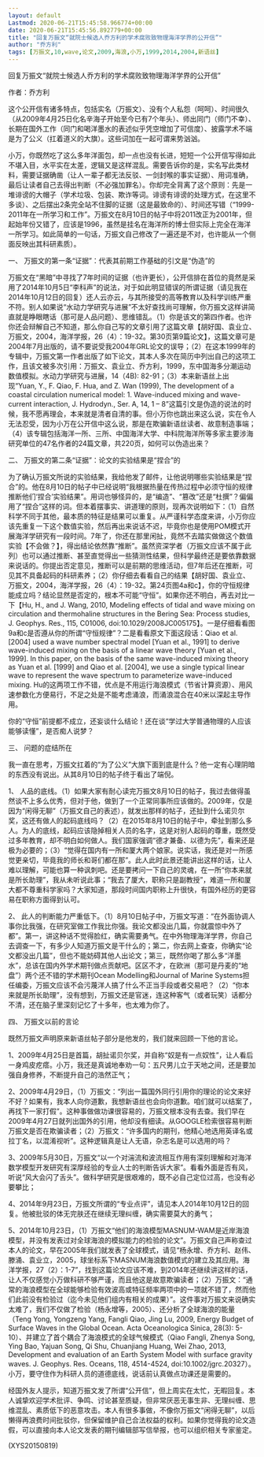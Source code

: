 ```yaml
---
layout: default
Lastmod: 2020-06-21T15:45:58.966774+00:00
date: 2020-06-21T15:45:56.892779+00:00
title: "回复万振文“就院士候选人乔方利的学术腐败致物理海洋学界的公开信”"
author: "乔方利"
tags: [万振文,10,wave,论文,2009,海浪,小万,1999,2014,2004,新语丝]
---
```


回复万振文“就院士候选人乔方利的学术腐败致物理海洋学界的公开信”

作者：乔方利

这个公开信有诸多特点，包括实名（万振文）、没有个人私怨（呵呵）、时间很久（从2009年4月25日化名辛海子开始至今已有7个年头）、师出同门（师门不幸）、长期在国外工作（同门和喝洋墨水的表述似乎凭空增加了可信度）、披露学术不端是为了公义（扛着道义的大旗）。这些词加在一起可谓来势汹汹。

小万，你既然吃了这么多年洋面包，却一点也没有长进，短短一个公开信写得如此不堪入目，水平实在太差，逻辑又是这样混乱。需要告诉你的是，实名写此类材料，需要证据确凿（让人一辈子都无法反驳、一剑封喉的事实证据）、用词准确，最后让读者自己去得出判断（不必强加罪名）。你却完全背离了这个原则：先是一堆诽谤的大帽子（学术垃圾、包装、欺诈等词。诽谤有诽谤的处理方式，在这里不多谈）、之后摆出2条完全站不住脚的证据（这是最致命的）、时间还写错（“1999-2011年在一所学习和工作”。万振文在8月10日的帖子中将2011改正为2001年，但起始年份又错了，应该是1996，虽然是挂名在海洋所的博士但实际上完全在海洋一所学习。如此简单的一句话，万振文自己修改了一遍还是不对，也许能从一个侧面反映出其科研素质）。

一、	万振文的第一条“证据”：代表其前期工作基础的引文是“伪造”的

万振文在“黑暗”中寻找了7年时间的证据（也许更长），公开信排在首位的竟然是采用了2014年10月5日“李科声”的说法，对于如此明显错误的所谓证据（请见我在2014年10月12日的回复）还人云亦云，与其所接受的高等教育以及科学训练严重不符。别人如果说“水动力学研究与进展”不太好查找尚可理解，你万振文这样讲简直就是睁眼瞎话（那可是人品问题）、思维错乱。（1）你是该文的第四作者。也许你还会辩解自己不知道，那么你自己写的文章引用了这篇文章【胡好国、袁业立、万振文，2004，海洋学报，26（4）：19-32。第30页第9篇论文】，这篇文章可是2004年7月出版的，请不要说受我2004年GRL论文的误导；（2）在这本1999年的专辑中，万振文第一作者出版了如下论文，其本人多次在简历中列出自己的这项工作，且该文被多次引用：万振文、袁业立、乔方利，1999，东中国海多分潮运动数值模拟。水动力学研究与进展，14（4B): 82-91；（3）本来新语丝上出现“Yuan, Y., F. Qiao, F. Hua, and Z. Wan (1999), The development of a coastal circulation numerical model: 1. Wave-induced mixing and wave-current interaction, J. Hydrodyn., Ser. A, 14, 1 – 8”这篇引文是伪造的说法的时候，我不愿再理会，本来就是清者自清的事。但小万你也跳出来这么说，实在令人无法忍受，因为小万在公开信中这么说，那是在欺骗新语丝读者、故意制造事端；（4）该专辑包括海洋一所、三所、中国海洋大学、中科院海洋所等多家主要涉海研究单位的47名作者的24篇文章，共220页，如何可以伪造出来？

二、	万振文的第二条“证据”：论文的实验结果是“捏合”的

为了确认万振文所说的实验结果，我给他发了邮件，让他说明哪些实验结果是“捏合”的。他在8月10日的帖子中已经说明“我根据热量在传热过程中必须守恒的规律推断他们‘捏合’实验结果”。用词也够怪异的，是“编造”、“篡改”还是“杜撰”？偏偏用了“捏合”这样的词。但本着摆事实、讲道理的原则，现再次说明如下：（1）自然科学不同于其他，最本质的特征是结果可以重复。从严谨科学态度来讲，小万你应该先重复一下这个数值实验，然后再出来说话不迟，毕竟你也是使用POM模式开展海洋学研究有一段时间。7年了，你还在那里闲扯，竟然不去踏实做做这个数值实验【不会做？】，得出结论依然靠“推断”。虽然资深学者（万振文应该不属于此列）也可以通过推断、甚至直觉得出一些猜测性结果，但科学最终还是要依靠数据来说话的。你提出否定意见，推断可以是前期的思维活动，但7年后还在推断，可见其不具备起码的科研素养；（2）你仔细去看看自己的结果【胡好国、袁业立、万振文，2004，海洋学报，26（4）：19-32。第24页图4a和c】，你的守恒规律能成立吗？结论显然是否定的，根本不可能“守恒”。如果你还不明白，再去对比一下【Hu, H., and J. Wang, 2010, Modeling effects of tidal and wave mixing on circulation and thermohaline structures in the Bering Sea: Process studies, J. Geophys. Res., 115, C01006, doi:10.1029/2008JC005175】。一是仔细看看图9a和c是否遵从你的所谓“守恒规律”？二是看看原文下面这段话：Qiao et al. [2004] used a wave number spectral model [Yuan et al., 1991] to derive wave-induced mixing on the basis of a linear wave theory [Yuan et al., 1999]. In this paper, on the basis of the same wave-induced mixing theory as Yuan et al. [1999] and Qiao et al. [2004], we use a single typical linear wave to represent the wave spectrum to parameterize wave-induced mixing. Hu的这两项工作不错，优点是不用运行海浪模式（节省计算资源）、用风速参数化方便易行，不足之处是不能考虑涌浪，而涌浪混合在40米以深起主导作用。

你的“守恒”前提都不成立，还妄谈什么结论！还在谈“学过大学普通物理的人应该能够读懂”，是否痴人说梦？

三、	问题的症结所在

我一直在思考，万振文扛着的“为了公义”大旗下面到底是什么？他一定有心理阴暗的东西没有说出。从其8月10日的帖子终于看出了端倪。

1、	人品的底线。（1）如果大家有耐心读完万振文8月10日的帖子，我过去做得虽然谈不上多么优秀，但对于他，做到了一个正常同事所应该做的。2009年，仅是因为“闲得无聊”（万振文自己的表述），就发出那样的帖子，还扯到什么诺贝尔奖，这还有做人的起码底线吗？（2）在2015年8月10日的帖子中，牵扯到那么多人。为人的底线，起码应该隐掉相关人员的名字，这是对别人起码的尊重，既然受过多年教育，却不明白如何做人。我们国家强调“德才兼备、以德为先”，看来还是极为必要的；（3）“觉得在国内有一所和厦大两个娘家。说实话，我还是对一所感觉更亲切，毕竟我的师长和哥们都在那”。此人此时此景还能讲出这样的话，让人难以理解，可能也算一种讽刺吧。还是要拷问一下自己的灵魂，在一所“你本来就是所长助理”，我从未听说此事；“我去了厦大，职称只是副教授”，难道一所和厦大都不尊重科学家吗？大家知道，那段时间国内职称上升很快，有国外经历的更容易在职称方面得到认可。

2、	此人的判断能力严重低下。（1）8月10日帖子中，万振文写道：“在外面协调人事你比我强，在研究室做工作我比你强。我论文都没出几篇，你就震惊中外了都”。第一，讲这种话不觉得脸红，确实需要勇气。在中外物理海洋学界，你自己去调查一下，有多少人知道万振文是干什么的；第二，你去网上查查，你确实“论文都没出几篇”，但也不能妨碍其他人出论文；第三，既然你喝了那么多“洋墨水”，总该在国内外学术期刊做点贡献吧。区区不才，在欧洲（那可是丹麦的“地盘”）两个还不错的学术期刊Ocean Modelling和Journal of Marine Systems担任编委，万振文应该不会污蔑洋人搞了什么不正当手段或者交易吧？（2）“你本来就是所长助理”，没有想到，万振文还是官迷，连这种客气（或者玩笑）话都分不清，还在脑子里深刻记忆了十多年，也太难为你了。

四、	万振文以前的言论

既然万振文声明原来新语丝帖子部分是他发的，我们就来回顾一下他的言论。

1、2009年4月25日是首篇，胡扯诺贝尔奖，并自称“奴是有一点奴性”，让人看后一身鸡皮疙瘩。小万，我还是真诚地奉劝一句：五尺男儿立于天地之间，还是要加强自身修养，不断提升自己的浩然正气；

2、2009年4月29日，（1）万振文：“列出一篇国外同行引用你的理论的论文来好不好？如果有，我本人向你道歉，我想新语丝也会向你道歉。咱们就可以结案了，再找下一家打假”。这种事做做功课很容易的，万振文根本没有去查。我们早在2009年4月27日就列出国外的引用，他却没有细读。从GOOGLE检索很容易判断万振文是否在欺骗读者；（2）万振文：“许多国内的期刊，他精心地选用英译名或拉丁名，以混淆视听”。这种逻辑真是让人无语，杂志名是可以选用的吗？

3、2009年5月30日，万振文“以一个对湍流和波流相互作用有深刻理解和对海洋数学模型开发研究有深厚经验的专业人士的判断告诉大家”。看看外面是否有风，听说“风大会闪了舌头”。做科学研究是很艰难的，既不必自己定位过高，也没有必要攀比；

4、2014年9月23日，万振文所谓的“专业点评”，请见本人2014年10月12日的回复。他被批驳的体无完肤还在继续无理纠缠，确实需要莫大的勇气；

5、2014年10月23日，（1）万振文“他们的海浪模型MASNUM-WAM是近岸海浪模型，并没有发表过对全球海浪的模拟能力的检验的论文”。万振文自己声称查过本人的论文，早在2005年我们就发表了全球模式，请见“杨永增、乔方利、赵伟、滕涌、袁业立，2005，球坐标系下MASNUM海浪数值模式的建立及其应用。海洋学报，27（2）：1-7”，找到这篇论文应该不难，到2014年还继续讲这样的话，让人不仅感觉小万做科研不够严谨，而且他这是故意欺骗读者；（2）万振文：“通常的海浪模型在全球能够检验有效波高或特征频率两项中的一项就不错了，然而他们此前没有检验过（迄今未见他们组内有相关的成果）”。这件事对万振文来说确实太难了，我们不仅做了检验（杨永增等，2005）、还分析了全球海浪的能量（Teng Yong, Yongzeng Yang, Fangli Qiao, Jing Lu, 2009, Energy Budget of Surface Waves in the Global Ocean. Acta Oceanologica Sinica, 28(3): 5-10）、并建立了首个耦合了海浪模式的全球气候模式（Qiao Fangli, Zhenya Song, Ying Bao, Yajuan Song, Qi Shu, Chuanjiang Huang, Wei Zhao, 2013, Development and evaluation of an Earth System Model with surface gravity waves. J. Geophys. Res. Oceans, 118, 4514-4524, doi:10.1002/jgrc.20327）。小万，要守住作为科研人员的道德底线，说话前认真做点功课还是需要的。

经国外友人提示，知道万振文发了所谓“公开信”，但上周实在太忙，无暇回复。本人诚挚欢迎学术批评、争鸣、讨论甚至质疑，但非常厌恶无事生非、无理纠缠、思维混乱、素质低下的恶意攻击。本人有很多事做，不像你万振文“闲得无聊”，以后懒得再浪费时间批驳你，但保留维护自己合法权益的权利。如果你觉得我的论文造假，可以直接向本人论文发表的期刊编辑部写信举报，也可以组织相关专家鉴定。

(XYS20150819)

